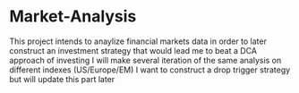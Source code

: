 # Market-Analysis

This project intends to anaylize financial markets data in order to later construct an investment strategy that would lead me to beat a DCA approach of investing
I will make several iteration of the same analysis on different indexes (US/Europe/EM)
I want to construct a drop trigger strategy but will update this part later

